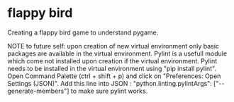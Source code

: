 # flappy bird
Creating a flappy bird game to understand pygame.

NOTE to future self: upon creation of new virtual environment only basic packages are available in the virtual environment.
Pylint is a usefull module which come not installed upon creation if the virtual environment.
Pylint needs to be installed in the virtual environment using "pip install pylint".
Open Command Palette (ctrl + shift + p) and click on "Preferences: Open Settings (JSON)".
Add this line into JSON : "python.linting.pylintArgs": ["--generate-members"] to make sure pylint works.
